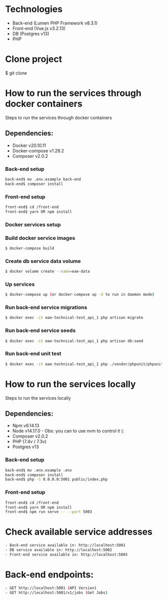 # Technologies
- Back-end (Lumen PHP Framework v8.3.1)
- Front-end (Vue.js v3.2.13)
- DB (Postgres v13)
- PHP

# Clone project

$ git clone 

# How to run the services through docker containers
Steps to run the services through docker containers

## Dependencies:
- Docker v20.10.11
- Docker-compose v1.29.2
- Composer v2.0.2

### Back-end setup
``` bash
back-end$ mv .env.example back-end
back-end$ composer install
```
### Front-end setup
``` bash
front-end$ cd /front-end
front-end$ yarn OR npm install
```
### Docker services setup

### Build docker service images
``` bash
$ docker-compose build
```
### Create db service data volume
``` bash
$ docker volume create --name=eae-data
```
### Up services
``` bash
$ docker-compose up (or docker-compose up -d to run in daemon mode)
```
### Run back-end service migrations
``` bash
$ docker exec -it eae-technical-test_api_1 php artisan migrate
```
### Run back-end service seeds
``` bash
$ docker exec -it eae-technical-test_api_1 php artisan db:seed
```
### Run back-end unit test
``` bash
$ docker exec -it eae-technical-test_api_1 php ./vendor/phpunit/phpunit/phpunit
```
# How to run the services locally
Steps to run the services locally

## Dependencies:
- Npm v6.14.13
- Node v14.17.0 - Obs: you can to use nvm to control it (:
- Composer v2.0.2
- PHP (7.4v / 7.3v)
- Postgres v13

### Back-end setup
``` bash
back-end$ mv .env.example .env
back-end$ composer install
back-end$ php -S 0.0.0.0:5001 public/index.php
```
### Front-end setup
``` bash
front-end$ cd /front-end
front-end$ yarn OR npm install
front-end$ npm run serve -- --port 5003
```
# Check available service addresses
``` bash
- Back-end service available in: http://localhost:5001
- DB service available in: http://localhost:5002
- Front-end service available in: http://localhost:5003
```
# Back-end endpoints:
``` bash
- GET http://localhost:5001 (API Version)
- GET http://localhost:5001/v1/jobs (Get Jobs)
```